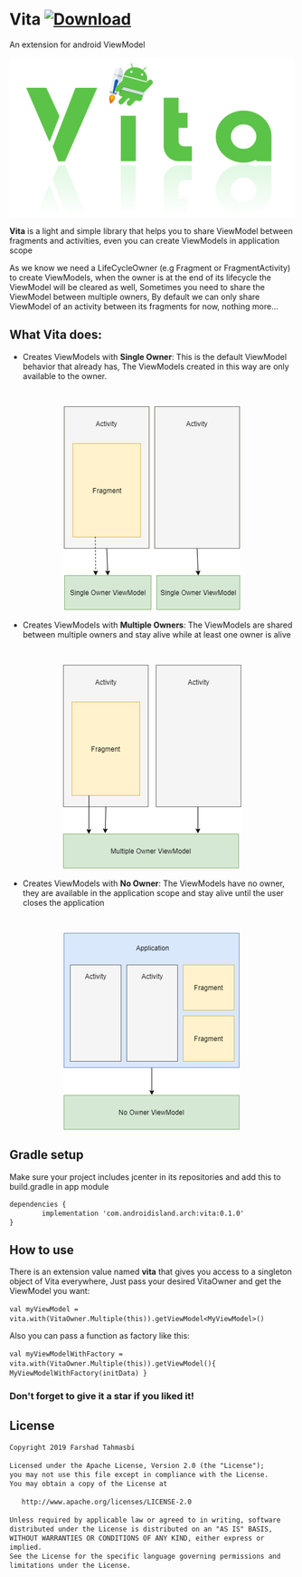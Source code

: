 # Vita [ ![Download](https://api.bintray.com/packages/farshad-tmb/Vita/vita/images/download.svg) ](https://bintray.com/farshad-tmb/Vita/vita/_latestVersion)
An extension for android ViewModel

 <p align="center">
  <img width="600" src="images/vita_typo.png">
</p>

**Vita** is a light and simple library that helps you to share ViewModel between fragments and activities, even you can create ViewModels in application scope

As we know we need a LifeCycleOwner (e.g Fragment or FragmentActivity) to create ViewModels, when the owner is at the end of its lifecycle the ViewModel will be cleared as well, Sometimes you need to share the ViewModel between multiple owners, By default we can only share ViewModel of an activity between its fragments for now, nothing more...

## What Vita does:
- Creates ViewModels with **Single Owner**:
 This is the default ViewModel behavior that already has, The ViewModels created in this way are only available to the owner.
 
 <br/>
 <p align="center">
  <img src="images/single_owner_diagram.png">
</p>

- Creates ViewModels with **Multiple Owners**:
 The ViewModels are shared between multiple owners and stay alive while at least one owner is alive
 
 <br/>
 <p align="center">
  <img src="images/multiple_owner_diagram.png">
</p>

- Creates ViewModels with **No Owner**:
 The ViewModels have no owner, they are available in the application scope and stay alive until the user closes the application
 
 <br/>
 <p align="center">
  <img src="images/no_owner_diagram.png">
</p>

## Gradle setup

Make sure your project includes jcenter in its repositories and add this to build.gradle in app module
  
  	dependencies {
	        implementation 'com.androidisland.arch:vita:0.1.0'
	}

## How to use

There is an extension value named **vita** that gives you access to a singleton object of Vita everywhere, Just pass your desired VitaOwner and get the ViewModel you want:

`val myViewModel = vita.with(VitaOwner.Multiple(this)).getViewModel<MyViewModel>()`

Also you can pass a function as factory like this:

`val myViewModelWithFactory = vita.with(VitaOwner.Multiple(this)).getViewModel(){
            MyViewModelWithFactory(initData)
        }`

### Don't forget to give it a star if you liked it!

## License

    Copyright 2019 Farshad Tahmasbi
    
    Licensed under the Apache License, Version 2.0 (the "License");
    you may not use this file except in compliance with the License.
    You may obtain a copy of the License at
    
       http://www.apache.org/licenses/LICENSE-2.0
    
    Unless required by applicable law or agreed to in writing, software
    distributed under the License is distributed on an "AS IS" BASIS,
    WITHOUT WARRANTIES OR CONDITIONS OF ANY KIND, either express or implied.
    See the License for the specific language governing permissions and
    limitations under the License.    
